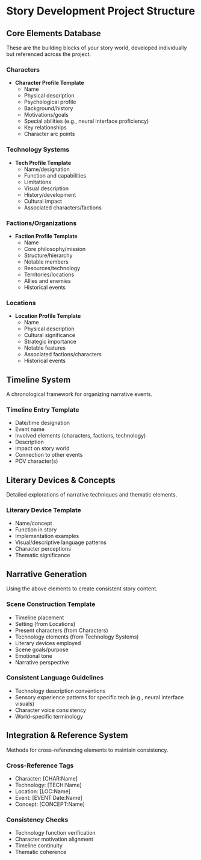 # Story Development Project Structure

## Core Elements Database
These are the building blocks of your story world, developed individually but referenced across the project.

### Characters
- **Character Profile Template**
  - Name
  - Physical description
  - Psychological profile
  - Background/history
  - Motivations/goals
  - Special abilities (e.g., neural interface proficiency)
  - Key relationships
  - Character arc points
  
### Technology Systems
- **Tech Profile Template**
  - Name/designation
  - Function and capabilities
  - Limitations
  - Visual description
  - History/development
  - Cultural impact
  - Associated characters/factions
  
### Factions/Organizations
- **Faction Profile Template**
  - Name
  - Core philosophy/mission
  - Structure/hierarchy
  - Notable members
  - Resources/technology
  - Territories/locations
  - Allies and enemies
  - Historical events

### Locations
- **Location Profile Template**
  - Name
  - Physical description
  - Cultural significance
  - Strategic importance
  - Notable features
  - Associated factions/characters
  - Historical events

## Timeline System
A chronological framework for organizing narrative events.

### Timeline Entry Template
- Date/time designation
- Event name
- Involved elements (characters, factions, technology)
- Description
- Impact on story world
- Connection to other events
- POV character(s)

## Literary Devices & Concepts
Detailed explorations of narrative techniques and thematic elements.

### Literary Device Template
- Name/concept
- Function in story
- Implementation examples
- Visual/descriptive language patterns
- Character perceptions
- Thematic significance

## Narrative Generation
Using the above elements to create consistent story content.

### Scene Construction Template
- Timeline placement
- Setting (from Locations)
- Present characters (from Characters)
- Technology elements (from Technology Systems)
- Literary devices employed
- Scene goals/purpose
- Emotional tone
- Narrative perspective

### Consistent Language Guidelines
- Technology description conventions
- Sensory experience patterns for specific tech (e.g., neural interface visuals)
- Character voice consistency
- World-specific terminology

## Integration & Reference System
Methods for cross-referencing elements to maintain consistency.

### Cross-Reference Tags
- Character: [CHAR:Name]
- Technology: [TECH:Name]
- Location: [LOC:Name]
- Event: [EVENT:Date:Name]
- Concept: [CONCEPT:Name]

### Consistency Checks
- Technology function verification
- Character motivation alignment
- Timeline continuity
- Thematic coherence
